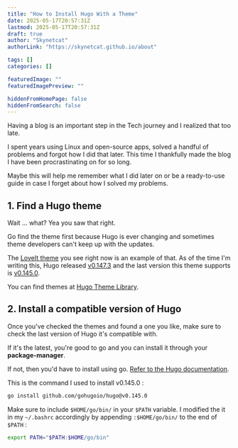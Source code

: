```yaml
---
title: "How to Install Hugo With a Theme"
date: 2025-05-17T20:57:31Z
lastmod: 2025-05-17T20:57:31Z
draft: true
author: "Skynetcat"
authorLink: "https://skynetcat.github.io/about"

tags: []
categories: []

featuredImage: ""
featuredImagePreview: ""

hiddenFromHomePage: false
hiddenFromSearch: false
---
```

Having a blog is an important step in the Tech journey and I realized that too late.
<!--more-->
I spent years using Linux and open-source apps, solved a handful of problems and forgot how I did that later. This time I thankfully made the blog I have been procrastinating on for so long. 

Maybe this will help me remember what I did later on or be a ready-to-use guide in case I forget about how I solved my problems.

## 1. Find a Hugo theme
Wait ... what? Yea you saw that right.

Go find the theme first because Hugo is ever changing and sometimes theme developers can't keep up with the updates.

The [LoveIt theme](https://github.com/dillonzq/LoveIt) you see right now is an example of that. As of the time I'm writing this, Hugo released [v0.147.3](https://github.com/gohugoio/hugo/releases) and the last version this theme supports is [v0.145.0](https://github.com/dillonzq/LoveIt/issues/971).

You can find themes at [Hugo Theme Library](https://themes.gohugo.io/themes/).

## 2. Install a compatible version of Hugo
Once you've checked the themes and found a one you like, make sure to check the last version of Hugo it's compatible with. 

If it's the latest, you're good to go and you can install it through your **package-manager**.

If not, then you'd have to install using go. [Refer to the Hugo documentation](https://gohugo.io/installation/).

This is the command I used to install v0.145.0 :
```bash
go install github.com/gohugoio/hugo@v0.145.0
```

Make sure to include `$HOME/go/bin/` in your `$PATH` variable. I modified the it in my `~/.bashrc` accordingly by appending `:$HOME/go/bin/` to the end of `$PATH` :
```bash
export PATH="$PATH:$HOME/go/bin"
```
